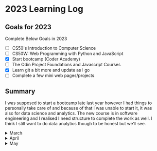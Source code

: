 # 2023 Learning Log

## Goals for 2023

Complete Below Goals in 2023
- [ ] CS50's Introduction to Computer Science
- [ ] CS50W: Web Programming with Python and JavaScript
- [x] Start bootcamp (Coder Academy)
- [ ] The Odin Project Foundations and Javascript Courses
- [x] Learn git a bit more and update as I go
- [ ] Complete a few mini web pages/projects

## Summary

I was supposed to start a bootcamp late last year however I had things to personally take care of and because of that I was unable to start it, it was also for data science and analytics. The new course is in software engineering and I realised I need structure to complete the work as well. I think I still want to do data analytics though to be honest but we'll see.

<details> 
  <summary> March </summary>

  **March 15:** Decisions have been made and I am going to study full time 6 months at Coder Academy while at the same time doing the curriculum I set out for myself, by doing this I will hopefully be able to stand out as a prospect for hire as well as being able to use the staff for my own projects that I have listed out on the other page.
   
  **March 31:** So in the course I have chosen I have started with terminal, getting used to git again and being able to do some basic things in HTML and CSS. Overall I am enjoying having the pressure of keeping up and having goals as well as the structure of classes and assignments. I have started working on the first assignment which is essentially just questions to complete however my main focus is to do the practical classes and assignments to complete projects and personal projects for a portfolio.

</details>

<details>
  <summary> April </summary>

  **April 3:** I organised my schedules for the next term as well as personal projects in Notion, in doing so I have realised I basically have no time for much else due to the speed of the accelarated course and I am keeping up by staying ahead of the classes and assignments thus far. However I am not sure if I am able to keep this up when it gets to the harder topics. This week I am learning about layouts, responsive designs and flexboxes. I have also completed some questions of the workbook assessment and set up a moodboard for my basic portfolio website.

  **Aril Summary:** I actually did not end up updating this during April howevr I completed a general assessment in which I created a basic web page for a portfolio website that I am alright with. I realised during this time how important time was to schedule everything and reading the rubric as I got the only thing I got marked down for except for tidbits such as coding practices such as, Anchor links should not be child elements of button elements and dates not being included as I did not read some of those things when making it. Also the PPT needed to be more detailed even though I thought it was for presentation in the rubric it required more detailed information. Overall good experience so far but have fallen a bit behind due to a Melbourne Trip and need to catchup. 

  I also submitted the workbook which usually I don't do great in but I learned alot about fundamental concepts and history of programming.

  <summary> May </summary> 

  **May 5:** Currently working on the final project of Term 1, it's a basic terminal application. My plan is to implement a basic CLI RPG adventure with static rooms and events in reach room. Planning it out now and I'm deciding how much of the gameplay loop I'll actuallyu be planning out in flowcharts or how I'm planning it. I've got a basic Notion Kanban board set up with basic general to do list which I will likely expand over the next few days.
</details>

<details>
  <summary> May </summary> 

  **May 5:** Currently working on the final project of Term 1, it's a basic terminal application. My plan is to implement a basic CLI RPG adventure with static rooms and events in reach room. Planning it out now and I'm deciding how much of the gameplay loop I'll actuallyu be planning out in flowcharts or how I'm planning it. I've got a basic Notion Kanban board set up with basic general to do list which I will likely expand over the next few days.

  Considering data analytics still more than software engineering but we'll see how it all goes.

</details>